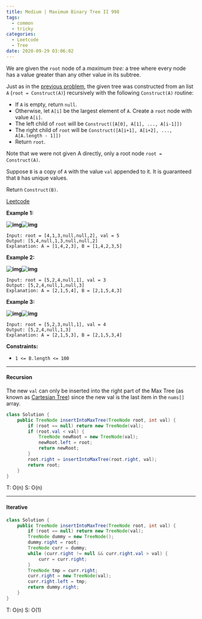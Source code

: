```yaml
---
title: Medium | Maximum Binary Tree II 998
tags:
  - common
  - tricky
categories:
  - Leetcode
  - Tree
date: 2020-09-29 03:06:02
---
```


We are given the `root` node of a *maximum tree:* a tree where every node has a value greater than any other value in its subtree.

Just as in the [previous problem](https://leetcode.com/problems/maximum-binary-tree/), the given tree was constructed from an list `A` (`root = Construct(A)`) recursively with the following `Construct(A)` routine:

- If `A` is empty, return `null`.
- Otherwise, let `A[i]` be the largest element of `A`.  Create a `root` node with value `A[i]`.
- The left child of `root` will be `Construct([A[0], A[1], ..., A[i-1]])`
- The right child of `root` will be `Construct([A[i+1], A[i+2], ..., A[A.length - 1]])`
- Return `root`.

Note that we were not given A directly, only a root node `root = Construct(A)`.

Suppose `B` is a copy of `A` with the value `val` appended to it.  It is guaranteed that `B` has unique values.

Return `Construct(B)`.

[Leetcode](https://leetcode.com/problems/maximum-binary-tree-ii/)

<!--more-->

**Example 1:**

**![img](https://assets.leetcode.com/uploads/2019/02/21/maximum-binary-tree-1-1.png)![img](https://assets.leetcode.com/uploads/2019/02/21/maximum-binary-tree-1-2.png)**

```
Input: root = [4,1,3,null,null,2], val = 5
Output: [5,4,null,1,3,null,null,2]
Explanation: A = [1,4,2,3], B = [1,4,2,3,5]
```

**Example 2:**

**![img](https://assets.leetcode.com/uploads/2019/02/21/maximum-binary-tree-2-1.png)![img](https://assets.leetcode.com/uploads/2019/02/21/maximum-binary-tree-2-2.png)**

```
Input: root = [5,2,4,null,1], val = 3
Output: [5,2,4,null,1,null,3]
Explanation: A = [2,1,5,4], B = [2,1,5,4,3]
```

**Example 3:**

**![img](https://assets.leetcode.com/uploads/2019/02/21/maximum-binary-tree-3-1.png)![img](https://assets.leetcode.com/uploads/2019/02/21/maximum-binary-tree-3-2.png)**

```
Input: root = [5,2,3,null,1], val = 4
Output: [5,2,4,null,1,3]
Explanation: A = [2,1,5,3], B = [2,1,5,3,4]
```

**Constraints:**

- `1 <= B.length <= 100`

---

#### Recursion 

The new `val` can only be inserted into the right part of the Max Tree (as known as [Cartesian Tree](https://en.wikipedia.org/wiki/Cartesian_tree)) since the new val is the last item in the `nums[]` array.

```java
class Solution {
    public TreeNode insertIntoMaxTree(TreeNode root, int val) {
        if (root == null) return new TreeNode(val);
        if (root.val < val) {
            TreeNode newRoot = new TreeNode(val);
            newRoot.left = root;
            return newRoot;
        }
        root.right = insertIntoMaxTree(root.right, val);
        return root;
    }
}
```

T: O(n)		S: O(n)

---

#### Iterative

```java
class Solution {
    public TreeNode insertIntoMaxTree(TreeNode root, int val) {
        if (root == null) return new TreeNode(val);
        TreeNode dummy = new TreeNode();
        dummy.right = root;
        TreeNode curr = dummy;
        while (curr.right != null && curr.right.val > val) {
            curr = curr.right;
        }
        TreeNode tmp = curr.right;
        curr.right = new TreeNode(val);
        curr.right.left = tmp;
        return dummy.right;
    }
}
```

T: O(n)			S: O(1)